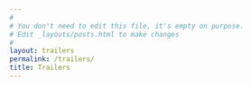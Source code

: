```yaml
---
#
# You don't need to edit this file, it's empty on purpose.
# Edit _layouts/posts.html to make changes
#
layout: trailers
permalink: /trailers/
title: Trailers
---
```

